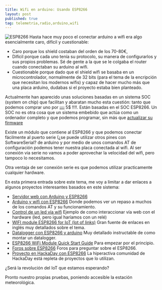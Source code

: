 ```yaml
---
title: Wifi en arduino: Usando ESP8266
layout: post
published: true
tag: telemetria,radio,arduino,wifi
---
```


![ESP8266](http://www.cnx-software.com/wp-content/uploads/2014/08/ESP8266_Wi-Fi_Module.jpg)
Hasta hace muy poco el conectar arduino a wifi era algo esencialmente caro, difícil y cuestionable: 

* Caro porque los shield costaban del orden de los 70-80€, 
* Difícil porque cada uno tenía su protocolo, su manera de configurarlos y sus propios problemas. Sé de gente a la que se le colgaba el router cuando conectaban su arduino al wifi.
* Cuestionable porque dado que el shield wifi se basaba en un microcontrolador, normalmente de 32 bits (para el tema de la encripción que necesitan los modernos wifis) y capaz de hacer mucho más que una placa arduino, dudabas si el proyecto estaba bien planteado.

Actualmente han aparecido unas soluciones basadas en un sistema SOC (system on chip) que facilitan y abaratan mucho esta cuestión: tanto que podemos comprar uno por ¡¡¡¡ 5$ !!!!. Están basadas en el SOC ESP8266. Un SOC no es otra cosa que un sistema embebido que actúa como un ordenador completo y que podemos programar, sin más que [actualizar su firmware](http://harizanov.com/2014/11/esp8266-powered-web-server-led-control-dht22-temperaturehumidity-sensor-reading/)

Existe un módulo que contiene al ESP8266 y que podemos conectar fácilmente al puerto serie (¿se puede utilizar otros pines con SoftwareSerial? de arduino y por medio de unos comandos AT de configuración podemos tener nuestra placa conectada al wifi. Al ser conexión via serie no vamos a poder aprovechar la velocidad del wifi, pero tampoco lo necesitamos.

Otra ventaja de ser conexión serie es que podemos utilizar practicamente cualquier hardware.

En esta primera entrada sobre este tema, me voy a limitar a dar enlaces a algunos proyectos interesantes basados en este sistema:

* [Servidor web con Arduino y ESP8266](http://www.prometec.net/servidor-web-esp8266/)
* [Arduino y wifi con ESP8266](http://www.prometec.net/arduino-wifi/) Donde podemos ver un repaso a muchos de los comandos AT y su funcionamiento.
* [Control de un led vía wifi](http://83.56.32.125/esp8266.html) Ejemplo de como interaccionar vía web con el hardware (led, pero igual haríamos con un relé)
* [WIFI module ESP8266 for IoT (lot of links)](http://www.epanorama.net/newepa/2014/11/09/wifi-module-esp8266-for-iot/) Gran fuente de enlaces en inglés muy detallados sobre el tema.
* [Datalogger con ESP8266 y arduino](http://www.instructables.com/id/ESP8266-Wifi-Temperature-Logger/?lang=es) Muy detallado instructable de como montar un datalogger.
* [ESP8266 WiFi Module Quick Start Guide](http://rancidbacon.com/files/kiwicon8/ESP8266_WiFi_Module_Quick_Start_Guide_v_1.0.4.pdf) Para empezar por el principio.
* [Foros sobre ESP8266](http://www.esp8266.com/) Foros para preguntar sobre el ESP8266.
* [Proyecto en HackaDay con ESP8266](http://hackaday.com/tag/esp8266/) La hiperactiva comunidad de HackaDay está repleta de proyectos que lo utilizan.

¿Será la revolución del IoT que estamos esperando?

Pronto nuestro propias pruebas, poniendo accesible la estación meteorológica.
